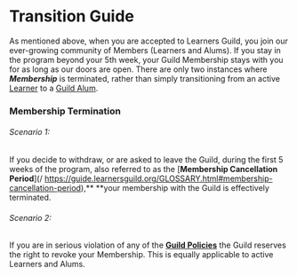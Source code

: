 # Transition Guide

As mentioned above, when you are accepted to Learners Guild, you join our ever-growing community of Members \(Learners and Alums\). If you stay in the program beyond your 5th week, your Guild Membership stays with you for as long as our doors are open. There are only two instances where _**Membership**_ is terminated, rather than simply transitioning from an active [Learner](https://guide.learnersguild.org/GLOSSARY.html#learner) to a [Guild Alum](https://guide.learnersguild.org/GLOSSARY.html#alum).

### Membership Termination

###### Scenario 1:

If you decide to withdraw, or are asked to leave the Guild, during the first 5 weeks of the program, also referred to as the [**Membership Cancellation Period**](/ https://guide.learnersguild.org/GLOSSARY.html#membership-cancellation-period),** **your membership with the Guild is effectively terminated. 

###### Scenario 2:

If you are in serious violation of any of the [**Guild Policies**](//Policies/README.md) the Guild reserves the right to revoke your Membership. This is equally applicable to active Learners and Alums.



